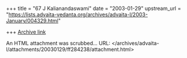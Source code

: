 +++
title = "67 J Kalianandaswami"
date = "2003-01-29"
upstream_url = "https://lists.advaita-vedanta.org/archives/advaita-l/2003-January/004329.html"

+++
[Archive link](https://lists.advaita-vedanta.org/archives/advaita-l/2003-January/004329.html)

An HTML attachment was scrubbed...
URL: </archives/advaita-l/attachments/20030129/ff284238/attachment.html>

